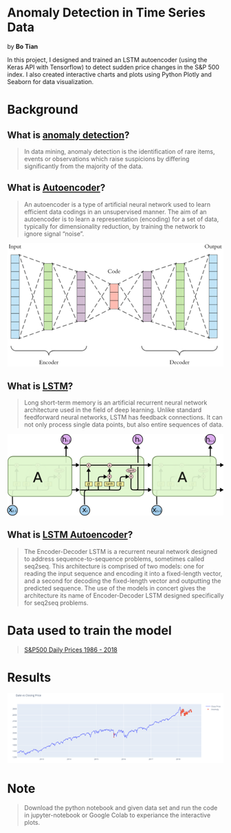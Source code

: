 # Anomaly Detection in Time Series Data

by **Bo Tian**


In this project, I designed and trained an LSTM autoencoder (using the Keras API with Tensorflow) to detect sudden price changes in the S&P 500 index. I also created interactive charts and plots using Python Plotly and Seaborn for data visualization.

# Background

## What is [anomaly detection](https://en.wikipedia.org/wiki/Anomaly_detection)?
> In data mining, anomaly detection is the identification of rare items, events or observations which raise suspicions by differing significantly from the majority of the data. 



## What is [Autoencoder](https://en.wikipedia.org/wiki/Autoencoder#:~:text=An%20autoencoder%20is%20a%20type,to%20ignore%20signal%20%E2%80%9Cnoise%E2%80%9D)?
> An autoencoder is a type of artificial neural network used to learn efficient data codings in an unsupervised manner. The aim of an autoencoder is to learn a representation (encoding) for a set of data, typically for dimensionality reduction, by training the network to ignore signal “noise”. 



![Autoencoder](images/AE.png)

## What is [LSTM](https://en.wikipedia.org/wiki/Long_short-term_memory)?
> Long short-term memory is an artificial recurrent neural network architecture used in the field of deep learning. Unlike standard feedforward neural networks, LSTM has feedback connections. It can not only process single data points, but also entire sequences of data. 

![LSTM](images/LSTM3-chain.png)


## What is [LSTM Autoencoder](https://machinelearningmastery.com/encoder-decoder-long-short-term-memory-networks/#:~:text=The%20Encoder%2DDecoder%20LSTM%20is,sequence%20problems%2C%20sometimes%20called%20seq2seq.&text=The%20challenge%20of%20sequence%2Dto,it%20was%20designed%20to%20address)?
> The Encoder-Decoder LSTM is a recurrent neural network designed to address sequence-to-sequence problems, sometimes called seq2seq. This architecture is comprised of two models: one for reading the input sequence and encoding it into a fixed-length vector, and a second for decoding the fixed-length vector and outputting the predicted sequence. The use of the models in concert gives the architecture its name of Encoder-Decoder LSTM designed specifically for seq2seq problems. 

# Data used to train the model
> [S&P500 Daily Prices 1986 - 2018](https://www.kaggle.com/pdquant/sp500-daily-19862018)

# Results
![Date Vs Closing price anomalies](images/newplot_2_snip.png)

# Note
> Download the python notebook and given data set and run the code in jupyter-notebook or Google Colab to experiance the interactive plots.
